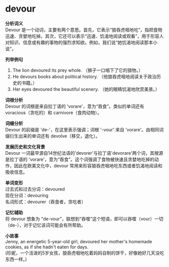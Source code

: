 # devour

**分析词义**  
Devour 是一个动词，主要有两个意思。首先，它表示“狼吞虎咽地吃”，指把食物迅速、贪婪地吃掉。其次，它还可以表示“迅速、饥渴地阅读或观看”，用于形容人对知识、信息或有趣的事物的强烈求知欲。例如，我们说“她饥渴地阅读那本小说”。

  

**列举例句**

  

1.  The lion devoured its prey whole. （狮子一口咽下了它的猎物。）
2.  He devours books about political history. （他狼吞虎咽地阅读关于政治历史的书籍。）
3.  Her eyes devoured the beautiful scenery. （她的眼睛饥渴地欣赏美景。）

  

**词根分析**  
Devour 的词根是来自拉丁语的 'vorare'，意为“吞食”。类似的单词还有 voracious（贪吃的）和 carnivore（食肉动物）。

  

**词缀分析**  
Devour 的前缀是 'de-'，在这里表示强调；词根 '-vour' 来自 'vorare'。由相同词缀衍生出来的单词还有 devolve（移交，退化）。

  

**发展历史和文化背景**  
Devour 一词最早源自14世纪法语的'devorer'与拉丁语'devorare'两个词，其根源是拉丁语的 'vorare'，意为“吞食”。这个词强调了食物被快速且贪婪地吃掉的动作，因此在欧美文化中，devour 常用来形容狼吞虎咽地吃东西或者饥渴地阅读和吸收信息。

  

**单词变形**  
过去式和过去分词：devoured  
现在分词：devouring  
名词形式：devourer（吞食者，贪吃者）

  

**记忆辅助**  
将 devour 想象为 “de-vour”，联想到“吞噬”这个短语，即可以吞噬（vour）一切（de-），对于记忆该词可能会有所帮助。

  

**小故事**  
Jenny, an energetic 5-year-old girl, devoured her mother's homemade cookies, as if she hadn't eaten for days.  
(珍妮，一个活泼的5岁女孩，狼吞虎咽地吃着妈妈自制的饼干，好像她好几天没吃东西一样。)
